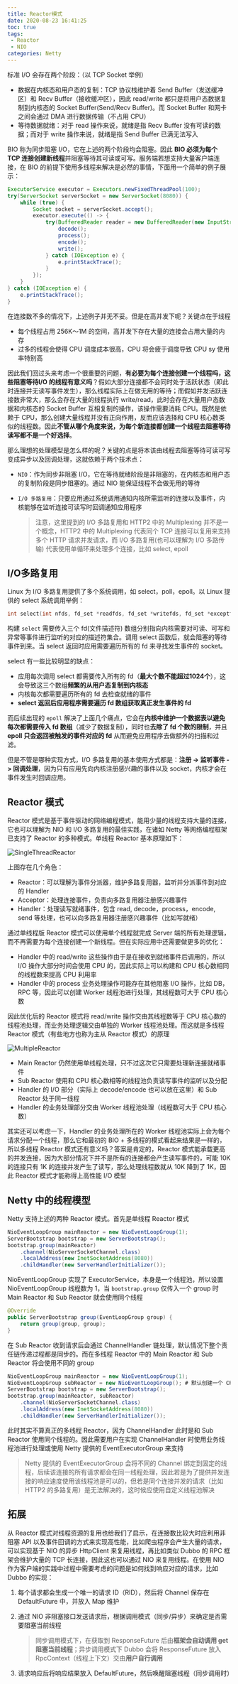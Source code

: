 ```yaml
---
title: Reactor模式
date: 2020-08-23 16:41:25
toc: true
tags:
 - Reactor
 - NIO
categories: Netty
---
```


标准 I/O 会存在两个阶段：（以 TCP Socket 举例）

- 数据在内核态和用户态的复制：TCP 协议栈维护着 Send Buffer（发送缓冲区）和 Recv Buffer（接收缓冲区），因此 read/write 都只是将用户态数据复制到内核态的 Socket Buffer(Send/Recv Buffer)。而 Socket Buffer 和网卡之间会通过 DMA 进行数据传输（不占用 CPU）
- 等待数据就绪：对于 read 操作来说，就绪是指 Recv Buffer 没有可读的数据；而对于 write 操作来说，就绪是指 Send Buffer 已满无法写入

BIO 称为同步阻塞 I/O，它在上述的两个阶段均会阻塞。因此 **BIO 必须为每个 TCP 连接创建新线程**并阻塞等待其可读或可写。服务端若想支持大量客户端连接，在 BIO 的前提下使用多线程来解决是必然的事情，下面用一个简单的例子展示：

<!-- more -->

```java
ExecutorService executor = Executors.newFixedThreadPool(100);
try(ServerSocket serverSocket = new ServerSocket(8080)) {
    while (true) {
        Socket socket = serverSocket.accept();
        executor.execute(() -> {
            try(BufferedReader reader = new BufferedReader(new InputStreamReader(socket.getInputStream()))) {
                decode();
                process();
                encode();
                write();
            } catch (IOException e) {
                e.printStackTrace();
            }
        });
    }
} catch (IOException e) {
    e.printStackTrace();
}
```

在连接数不多的情况下，上述例子并无不妥。但是在高并发下呢？关键点在于线程

- 每个线程占用 256K～1M 的空间，高并发下存在大量的连接会占用大量的内存
- 过多的线程会使得 CPU 调度成本很高，CPU 将会疲于调度导致 CPU sy 使用率特别高

因此我们回过头来考虑一个很重要的问题，**有必要为每个连接创建一个线程吗，这些阻塞等待I/O 的线程有意义吗**？假如大部分连接都不会同时处于活跃状态（即此时连接并无读写事件发生），那么线程实际上在做无用的等待；而假如并发活跃连接数非常大，那么会存在大量的线程执行 write/read，此时会存在大量用户态数据和内核态的 Socket Buffer 互相复制的操作，该操作需要消耗 CPU。既然是依赖于 CPU，那么创建大量线程并没有正向作用，反而应该选择和 CPU 核心数类似的线程数。因此**不管从哪个角度来说，为每个新连接都创建一个线程去阻塞等待读写都不是一个好选择**。

那么理想的处理模型是怎么样的呢？关键的点是将本该由线程去阻塞等待可读可写变成异步以及回调处理，这就依赖于两个技术点：

- `NIO`：作为同步非阻塞 I/O，它在等待就绪阶段是非阻塞的，在内核态和用户态的复制阶段是同步阻塞的。通过 NIO 能保证线程不会做无用的等待

- `I/O 多路复用`：只要应用通过系统调用通知内核所需监听的连接以及事件，内核能够在监听连接可读写时回调通知应用程序

  > 注意，这里提到的 I/O 多路复用和 HTTP2 中的 Multiplexing 并不是一个概念，HTTP2 中的 Multiplexing 代表同个 TCP 连接可以复用来支持多个 HTTP 请求并发请求，而 I/O 多路复用(也可以理解为 I/O 多路传输) 代表使用单循环来处理多个连接，比如 select, epoll

## I/O多路复用

Linux 为 I/O 多路复用提供了多个系统调用，如 select，poll，epoll。以 Linux 提供的 select 系统调用举例：

```c++
int select(int nfds, fd_set *readfds, fd_set *writefds, fd_set *exceptfds, struct timeval *timeout);
```

构建 `select` 需要传入三个 fd(文件描述符) 数组分别指向内核需要对可读、可写和异常等事件进行监听的对应的描述符集合。调用 select 函数后，就会阻塞的等待事件到来。当 select 返回时应用需要遍历所有的 fd 来寻找发生事件的 socket。

select 有一些比较明显的缺点：

- 应用每次调用 select 都需要传入所有的 fd（**最大个数不能超过1024个**），这会导致这三个数组**频繁的从用户态复制到内核态**
- 内核每次都需要遍历所有的 fd 去检查就绪的事件
- **select 返回后应用程序需要遍历 fd 数组获取真正发生事件的 fd**

而后续出现的 `epoll` 解决了上面几个痛点，它会在**内核中维护一个数据表以避免每次都需要传入 fd 数组**（减少了数据复制），同时也**去除了 fd 个数的限制**，并且 **epoll 只会返回被触发的事件对应的 fd** 从而避免应用程序去做额外的扫描和过滤。

但是不管是哪种实现方式，I/O 多路复用的基本使用方式都是：**注册 -> 监听事件 -> 回调处理**，因为只有应用先向内核注册感兴趣的事件以及 socket，内核才会在事件发生时回调应用。

## Reactor 模式

Reactor 模式是基于事件驱动的网络编程模式，能用少量的线程支持大量的连接，它也可以理解为 NIO 和 I/O 多路复用的最佳实践，在诸如 Netty 等网络编程框架已支持了 Reactor 的多种模式。单线程 Reactor 基本原理如下：

![SingleThreadReactor](https://zzcoder.oss-cn-hangzhou.aliyuncs.com/SingleThreadReactor.png)

上图存在几个角色：

- Reactor：可以理解为事件分派器，维护多路复用器，监听并分派事件到对应的 Handler
- Acceptor：处理连接事件，负责向多路复用器注册感兴趣事件
- Handler：处理读写就绪事件，包含 read, decode，process，encode, send 等处理，也可以向多路复用器注册感兴趣事件（比如写就绪）

通过单线程版 Reactor 模式可以使用单个线程就完成 Server 端的所有处理逻辑，而不再需要为每个连接创建一个新线程。但在实际应用中还需要做更多的优化：

- Handler 中的 read/write 这些操作由于是在接收到就绪事件后调用的，所以 I/O 操作大部分时间会使用 CPU 的，因此实际上可以构建和 CPU 核心数相同的线程数来提高 CPU 利用率
- Handler 中的 process 业务处理操作可能存在其他阻塞 I/O 操作，比如 DB，RPC 等，因此可以创建 Worker 线程池进行处理，其线程数可大于 CPU 核心数

因此优化后的 Reactor 模式将 read/write 操作交由其线程数等于 CPU 核心数的线程池处理，而业务处理逻辑交由单独的 Worker 线程池处理。而这就是多线程 Reactor 模式（有些地方也称为主从 Reactor 模式）的原理

![MultipleReactor](https://zzcoder.oss-cn-hangzhou.aliyuncs.com/MultipleReactor模式.png)

- Main Reactor 仍然使用单线程处理，只不过这次它只需要处理新连接就绪事件
- Sub Reactor 使用和 CPU 核心数相等的线程池负责读写事件的监听以及分配
- Handler 的 I/O 部分（实际上 decode/encode 也可以放在这里）和 Sub Reactor 处于同一线程
- Handler 的业务处理部分交由 Worker 线程池处理（线程数可大于 CPU 核心数）

其实还可以考虑一下，Handler 的业务处理所在的 Worker 线程池实际上会为每个请求分配一个线程，那么它和最初的 BIO + 多线程的模式看起来结果是一样的，所以多线程 Reactor 模式还有意义吗？答案是肯定的，Reactor 模式能承载更高的并发连接，因为大部分情况下并不是所有的连接都会产生读写事件的，可能 10K 的连接只有 1K 的连接并发产生了读写，那么处理线程数就从 10K 降到了 1K，因此 Reactor 模式才能称得上高性能 I/O 模型

## Netty 中的线程模型

Netty 支持上述的两种 Reactor 模式。首先是单线程 Reactor 模式

```java
NioEventLoopGroup mainReactor = new NioEventLoopGroup(1);
ServerBootstrap bootstrap = new ServerBootstrap();
bootstrap.group(mainReactor)
    .channel(NioServerSocketChannel.class)
    .localAddress(new InetSocketAddress(8080))
    .childHandler(new ServerHandlerInitializer());
```

NioEventLoopGroup 实现了 ExecutorService，本身是一个线程池，所以设置 NioEventLoopGroup 线程数为 1，当 `bootstrap.group` 仅传入一个 group 时 Main Reactor 和 Sub Reactor 就会使用同个线程

```java
@Override
public ServerBootstrap group(EventLoopGroup group) {
    return group(group, group);
}
```

在 Sub Reactor 收到请求后会通过 ChannelHandler 链处理，默认情况下整个责任链传递过程都是同步的。而在多线程 Reactor 中的 Main Reactor 和 Sub Reactor 将会使用不同的 group

```java
NioEventLoopGroup mainReactor = new NioEventLoopGroup(1);
NioEventLoopGroup subReactor = new NioEventLoopGroup(); # 默认创建一个 CPU * 2 线程数的线程池
ServerBootstrap bootstrap = new ServerBootstrap();
bootstrap.group(mainReactor, subReactor)
    .channel(NioServerSocketChannel.class)
    .localAddress(new InetSocketAddress(8080))
    .childHandler(new ServerHandlerInitializer());
```

此时其实不算真正的多线程 Reactor，因为 ChannelHandler 此时是和 Sub Reactor 使用同个线程的。因此需要用户在实现 ChannelHandler 时使用业务线程池进行处理或使用 Netty 提供的 EventExecutorGroup 来支持

> Netty 提供的 EventExecutorGroup 会将不同的 Channel 绑定到固定的线程，后续该连接的所有请求都会在同一线程处理，因此若是为了提供并发连接的响应速度使用该线程池是可以的，但若是同个连接并发的请求（比如 HTTP2 的多路复用）是无法解决的，这时候应使用自定义线程池解决

## 拓展

从 Reactor 模式对线程资源的复用也给我们了启示，在连接数比较大时应利用非阻塞 API 以及事件回调的方式来实现高性能，比如爬虫程序会产生大量的请求，可以实现基于 NIO 的异步 HttpClient 来复用线程，再比如类似 Dubbo 的 RPC 框架会维护大量的 TCP 长连接，因此这也可以通过 NIO 来复用线程。在使用 NIO 作为客户端的实践中过程中需要考虑的问题是如何找到响应对应的请求，比如 Dubbo 的实现：

1. 每个请求都会生成一个唯一的请求 ID（RID），然后将 Channel 保存在 DefaultFuture 中，并放入 Map 维护

2. 通过 NIO 非阻塞接口发送请求后，根据调用模式（同步/异步）来确定是否需要阻塞当前线程

   > 同步调用模式下，在获取到 ResponseFuture 后由**框架会自动调用 get 阻塞当前线程**；异步调用模式下 Dubbo 会将 ResponseFuture 放入 RpcContext（线程上下文）交由**用户自行调用**

3. 请求响应后将响应结果放入 DefaultFuture，然后唤醒阻塞线程（同步调用时）

